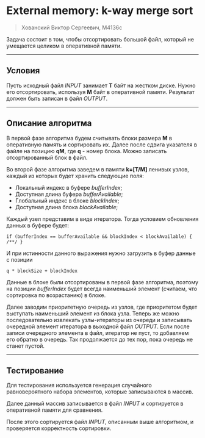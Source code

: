 External memory: k-way merge sort
====================

> Хованский Виктор Сергеевич, M4136c

Задача состоит в том, чтобы отсортировать большой файл, который не умещается целиком в оперативной памяти.

------
## Условия
Пусть исходный файл *INPUT* занимает **T** байт на жестком диске.
Нужно его отсортировать, используя **M** байт в оперативной памяти.
Результат должен быть записан в файл *OUTPUT*.

-------

## Описание алгоритма
В первой фазе алгоритма будем считывать блоки размера **M** в оперативную память и сортировать их. Далее после сдвига указателя в файле на позицию **qM**, где **q** - номер блока. Можно записать отсортированный блок в файл.

Во второй фазе алгоритма заведем в памяти **k=[T/M]** ленивых узлов, каждый из которых будет хранить следующие поля:

 - Локальный индекс в буфере *bufferIndex*;
 - Доступная длина буфера *bufferAvailable*;
 - Глобальный индекс в блоке *blockIndex*;
 - Доступная длина блока *blockAvailable*;

Каждый узел представим в виде итератора. Тогда условием обновления данных в буфере будет:

```
if (bufferIndex == bufferAvailable && blockIndex < blockAvailable) { /**/ }
```

И при истинности данного выражения нужно загрузить в буфер данные с позиции

```
q * blockSize + blockIndex
```

Данные в блоке были отсортированы в первой фазе алгоритма, поэтому на позиции *bufferIndex* будет всегда наименьший элемент (считаем, что сортировка по возрастанию) в блоке.

Далее заводим приоритетную очередь из узлов, где приоритетом будет выступать наименьший элемент из блока узла. Теперь же можно последовательно извлекать узлы-итераторы из очереди и записывать очередной элемент итератора в выходной файл *OUTPUT*. Если после записи очередного элемента в файл, итератор не пуст, то добавляем его обратно в очередь. Так продолжается до тех пор, пока очередь не станет пустой.

-------

## Тестирование
Для тестирования используется генерация случайного равновероятного набора элементов, которые записываются в массив.

Далее данный массив записывается в файл *INPUT* и сортируется в оперативной памяти для сравнения.

После этого сортируется файл *INPUT*, описанным выше алгоритмом, и проверяется корректность сортировки.
